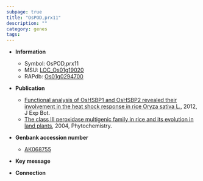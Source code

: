 ```yaml
---
subpage: true
title: "OsPOD,prx11"
description: ""
category: genes
tags: 
---
```


* **Information**  
    + Symbol: OsPOD,prx11  
    + MSU: [LOC_Os01g19020](http://rice.plantbiology.msu.edu/cgi-bin/ORF_infopage.cgi?orf=LOC_Os01g19020)  
    + RAPdb: [Os01g0294700](http://rapdb.dna.affrc.go.jp/viewer/gbrowse_details/irgsp1?name=Os01g0294700)  

* **Publication**  
    + [Functional analysis of OsHSBP1 and OsHSBP2 revealed their involvement in the heat shock response in rice Oryza sativa L.](http://www.ncbi.nlm.nih.gov/pubmed?term=Functional+analysis+of+OsHSBP1+and+OsHSBP2+revealed+their+involvement+in+the+heat+shock+response+in+rice+Oryza+sativa+L.%5BTitle%5D), 2012, J Exp Bot.
    + [The class III peroxidase multigenic family in rice and its evolution in land plants](http://www.ncbi.nlm.nih.gov/pubmed?term=The+class+III+peroxidase+multigenic+family+in+rice+and+its+evolution+in+land+plants%5BTitle%5D), 2004, Phytochemistry.

* **Genbank accession number**  
    + [AK068755](http://www.ncbi.nlm.nih.gov/nuccore/AK068755)

* **Key message**  

* **Connection**  




